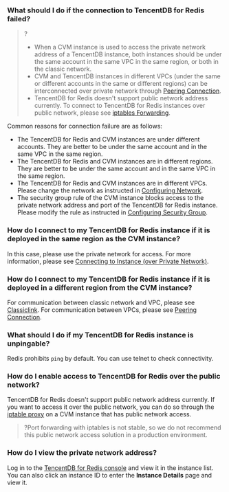 
### What should I do if the connection to TencentDB for Redis failed?
>?
>- When a CVM instance is used to access the private network address of a TencentDB instance, both instances should be under the same account in the same VPC in the same region, or both in the classic network.
>- CVM and TencentDB instances in different VPCs (under the same or different accounts in the same or different regions) can be interconnected over private network through [Peering Connection](https://intl.cloud.tencent.com/document/product/553/18827).
>- TencentDB for Redis doesn't support public network address currently. To connect to TencentDB for Redis instances over public network, please see [iptables Forwarding](https://intl.cloud.tencent.com/document/product/239/35905).
>
Common reasons for connection failure are as follows:
- The TencentDB for Redis and CVM instances are under different accounts. They are better to be under the same account and in the same VPC in the same region.
- The TencentDB for Redis and CVM instances are in different regions. They are better to be under the same account and in the same VPC in the same region.
- The TencentDB for Redis and CVM instances are in different VPCs. Please change the network as instructed in [Configuring Network](https://intl.cloud.tencent.com/document/product/239/31944).
- The security group rule of the CVM instance blocks access to the private network address and port of the TencentDB for Redis instance. Please modify the rule as instructed in [Configuring Security Group](https://intl.cloud.tencent.com/document/product/239/31945).

### How do I connect to my TencentDB for Redis instance if it is deployed in the same region as the CVM instance?
In this case, please use the private network for access. For more information, please see [Connecting to Instance (over Private Network)](https://intl.cloud.tencent.com/document/product/239/9897).

### How do I connect to my TencentDB for Redis instance if it is deployed in a different region from the CVM instance?
For communication between classic network and VPC, please see [Classiclink](https://intl.cloud.tencent.com/document/product/215/31807).
For communication between VPCs, please see [Peering Connection](https://intl.cloud.tencent.com/document/product/553/18827).

### What should I do if my TencentDB for Redis instance is unpingable? 
Redis prohibits `ping` by default. You can use telnet to check connectivity.

### How do I enable access to TencentDB for Redis over the public network? 
TencentDB for Redis doesn't support public network address currently. If you want to access it over the public network, you can do so through the [iptable proxy](https://intl.cloud.tencent.com/document/product/239/35905) on a CVM instance that has public network access.
>?Port forwarding with iptables is not stable, so we do not recommend this public network access solution in a production environment.

### How do I view the private network address?
Log in to the [TencentDB for Redis console](https://console.cloud.tencent.com/redis) and view it in the instance list. You can also click an instance ID to enter the **Instance Details** page and view it.

